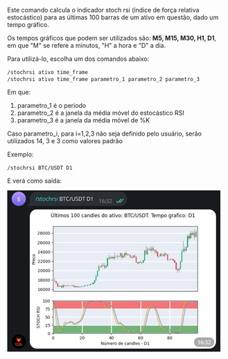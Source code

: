 Este comando calcula o indicador stoch rsi (índice de força relativa estocástico)
para as últimas 100 barras
de um ativo em questão, dado um tempo gráfico. 

Os tempos gráficos que podem ser utilizados  são: **M5, M15, M30, H1, D1**, em 
que "M" se refere a minutos, "H" a hora e "D" a dia.

Para utilizá-lo, escolha um dos comandos abaixo: 

```console
/stochrsi ativo time_frame 
/stochrsi ativo time_frame parametro_1 parametro_2 parametro_3
```

Em que: 

1. parametro_1 é o periodo 
2. parametro_2 é a janela da média móvel do estocástico RSI
3. parametro_3 é a janela da média móvel de %K

Caso parametro_i, para i=1,2,3 não seja definido pelo usuário, 
serão utilizados 14, 3 e 3 como valores padrão

Exemplo: 

```console
/stochrsi BTC/USDT D1
```

E verá como saída: 

![](img/stochrsi.png)
